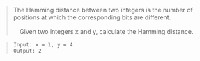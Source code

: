 > The Hamming distance between two integers is the number of positions at which the corresponding bits are different.
> 
>　Given two integers x and y, calculate the Hamming distance.

> ```
> Input: x = 1, y = 4
> Output: 2
> ```

